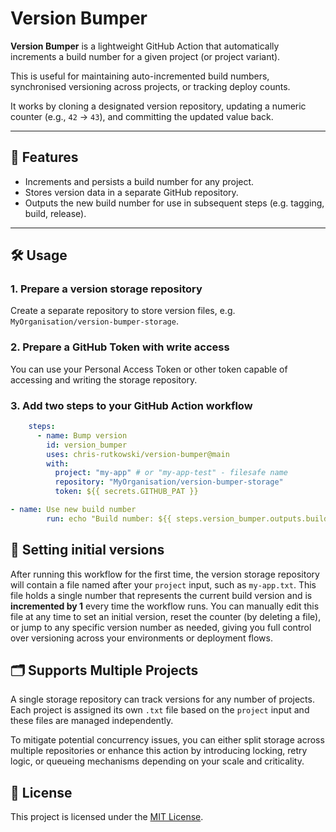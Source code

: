
# Version Bumper

**Version Bumper** is a lightweight GitHub Action that automatically increments a build number for a given project (or project variant).

This is useful for maintaining auto-incremented build numbers, synchronised versioning across projects, or tracking deploy counts.

It works by cloning a designated version repository, updating a numeric counter (e.g., `42` → `43`), and committing the updated value back.

---

## 🚀 Features
- Increments and persists a build number for any project.
- Stores version data in a separate GitHub repository.
- Outputs the new build number for use in subsequent steps (e.g. tagging, build, release).

---

## 🛠️ Usage

### 1. **Prepare a version storage repository**

Create a separate repository to store version files, e.g. `MyOrganisation/version-bumper-storage`.

### 2. **Prepare a GitHub Token with write access**
You can use your Personal Access Token or other token capable of accessing and writing the storage repository.

### 3. **Add two steps to your GitHub Action workflow**

```yaml
    steps:
      - name: Bump version
        id: version_bumper
        uses: chris-rutkowski/version-bumper@main
        with:
          project: "my-app" # or "my-app-test" - filesafe name
          repository: "MyOrganisation/version-bumper-storage"
          token: ${{ secrets.GITHUB_PAT }}

- name: Use new build number
        run: echo "Build number: ${{ steps.version_bumper.outputs.build_number }}"
```

## 🧾 Setting initial versions

After running this workflow for the first time, the version storage repository will contain a file named after your `project` input, such as `my-app.txt`. This file holds a single number that represents the current build version and is **incremented by 1** every time the workflow runs. You can manually edit this file at any time to set an initial version, reset the counter (by deleting a file), or jump to any specific version number as needed, giving you full control over versioning across your environments or deployment flows.

## 🗂️ Supports Multiple Projects
A single storage repository can track versions for any number of projects. Each project is assigned its own `.txt` file based on the `project` input and these files are managed independently.

To mitigate potential concurrency issues, you can either split storage across multiple repositories or enhance this action by introducing locking, retry logic, or queueing mechanisms depending on your scale and criticality.

## 📄 License
This project is licensed under the [MIT License](LICENSE).
